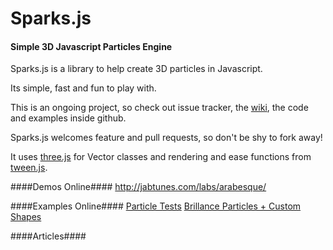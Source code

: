 Sparks.js
=========
#### Simple 3D Javascript Particles Engine ####

Sparks.js is a library to help create 3D particles in Javascript.

Its simple, fast and fun to play with.

This is an ongoing project, so check out issue tracker, the [wiki](https://github.com/zz85/sparks.js/wiki), the code and examples inside github.

Sparks.js welcomes feature and pull requests, so don't be shy to fork away!

It uses [three.js](https://github.com/mrdoob/three.js) for Vector classes and rendering and ease functions from [tween.js](https://github.com/sole/tween.js/).

####Demos Online####
http://jabtunes.com/labs/arabesque/

####Examples Online####
[Particle Tests](http://jsdo.it/zz85/27tB/fullscreen)
[Brillance Particles + Custom Shapes](http://jsdo.it/zz85/x8Gf)

####Articles####
